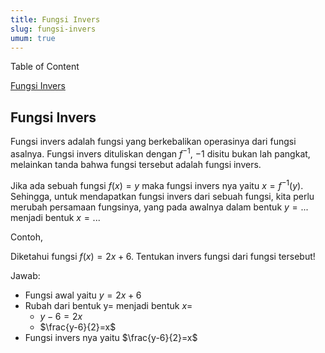 ```yaml
---
title: Fungsi Invers
slug: fungsi-invers
umum: true
---
```


<div class="">
  <p class="font-medium text-lg text-black mb-1">Table of Content</p>
  <div class="flex flex-col">
    <a class="text-violet-600 hover:text-violet-700" href="/smambo/materi/fungsi-invers#fungsi-invers">Fungsi Invers</a>
  </div>
</div>

## Fungsi Invers

Fungsi invers adalah fungsi yang berkebalikan operasinya dari fungsi asalnya. Fungsi invers dituliskan dengan $f^{-1}$, $-1$ disitu bukan lah pangkat, melainkan tanda bahwa fungsi tersebut adalah fungsi invers.

Jika ada sebuah fungsi $f(x)=y$ maka fungsi invers nya yaitu $x=f^{-1}(y)$. Sehingga, untuk mendapatkan fungsi invers dari sebuah fungsi, kita perlu merubah persamaan fungsinya, yang pada awalnya dalam bentuk $y=...$ menjadi bentuk $x=...$

Contoh,

Diketahui fungsi $f(x)=2x+6$. Tentukan invers fungsi dari fungsi tersebut!

Jawab:

- Fungsi awal yaitu $y=2x+6$
- Rubah dari bentuk y= menjadi bentuk $x=$
  - $y-6=2x$
  - $\frac{y-6}{2}=x$
- Fungsi invers nya yaitu $\frac{y-6}{2}=x$
